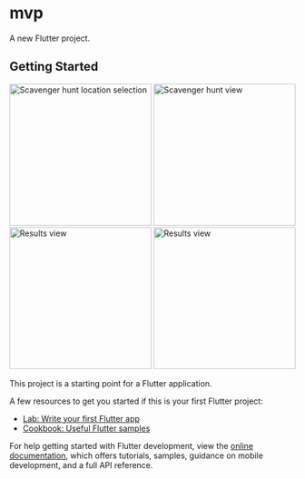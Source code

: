 # mvp

A new Flutter project.

## Getting Started
<p float="left">
    <img src="./images/splash.jpeg" alt="Scavenger hunt location selection" width="250">
	<img src="./images/login.jpeg" alt="Scavenger hunt view" width="250">
	<img src="./images/home.jpeg" alt="Results view" width="250">
    <img src="./images/details.jpeg" alt="Results view" width="250">
</p>
This project is a starting point for a Flutter application.

A few resources to get you started if this is your first Flutter project:

- [Lab: Write your first Flutter app](https://docs.flutter.dev/get-started/codelab)
- [Cookbook: Useful Flutter samples](https://docs.flutter.dev/cookbook)

For help getting started with Flutter development, view the
[online documentation](https://docs.flutter.dev/), which offers tutorials,
samples, guidance on mobile development, and a full API reference.

